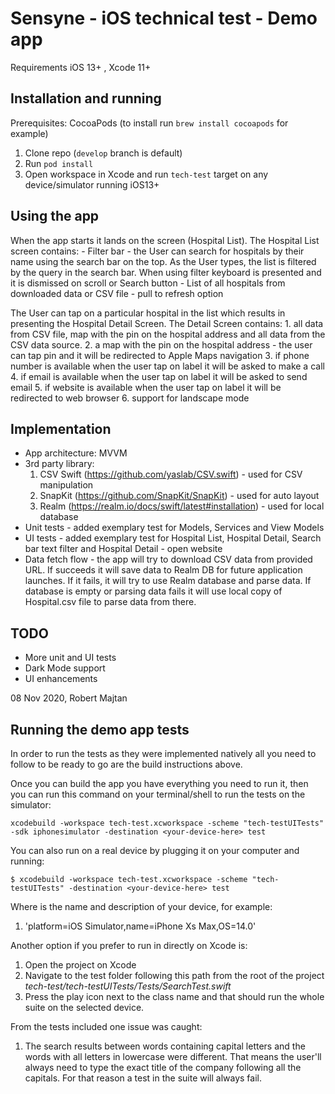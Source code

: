 # Sensyne - iOS technical test - Demo app

Requirements iOS 13+ , Xcode 11+

## Installation and running

Prerequisites: CocoaPods (to install run `brew install cocoapods` for example)

1. Clone repo (`develop` branch is default)
2. Run `pod install`
3. Open workspace in Xcode and run `tech-test` target on any device/simulator running iOS13+

## Using the app

When the app starts it lands on the screen (Hospital List). The Hospital List screen contains:
    - Filter bar - the User can search for hospitals by their name using the search bar on the top. As the User types, the list is filtered by the query in the search bar.  When using filter keyboard is presented and it is dismissed on scroll or Search button
    - List of all hospitals from downloaded data or CSV file
    - pull to refresh option

The User can tap on a particular hospital in the list which results in presenting the Hospital Detail Screen. The Detail Screen contains:
    1. all data from CSV file, map with the pin on the hospital address and all data from the CSV data source.
    2. a map with the pin on the hospital address - the user can tap pin and it will be redirected to Apple Maps navigation
    3. if phone number is available when the user tap on label it will be asked to make a call
    4. if email is available when the user tap on label it will be asked to send email
    5. if website is available when the user tap on label it will be redirected to web browser
    6. support for landscape mode

## Implementation

- App architecture: MVVM
- 3rd party library:
    1. CSV Swift (https://github.com/yaslab/CSV.swift) - used for CSV manipulation
    2. SnapKit (https://github.com/SnapKit/SnapKit) - used for auto layout
    3. Realm (https://realm.io/docs/swift/latest#installation) - used for local database
- Unit tests - added exemplary test for Models, Services and View Models
- UI tests - added exemplary test for Hospital List, Hospital Detail, Search bar text filter and Hospital Detail - open website
- Data fetch flow - the app will try to download CSV data from provided URL. If succeeds it will save data to Realm DB for future application launches. If it fails, it will try to use Realm database and parse data. If database is empty or parsing data fails it will use local copy of Hospital.csv file to parse data from there.

## TODO
- More unit and UI tests
- Dark Mode support
- UI enhancements

08 Nov 2020, Robert Majtan

## Running the demo app tests

In order to run the tests as they were implemented natively all you need
to follow to be ready to go are the build instructions above.

Once you can build the app you have everything you need to run it, then
you can run this command on your terminal/shell to run the tests on the
simulator:

```
xcodebuild -workspace tech-test.xcworkspace -scheme "tech-testUITests" -sdk iphonesimulator -destination <your-device-here> test
```

You can also run on a real device by plugging it on your computer and running:

```
$ xcodebuild -workspace tech-test.xcworkspace -scheme "tech-testUITests" -destination <your-device-here> test
```

Where *<your-device-here>* is the name and description of your device,
for example:
1. 'platform=iOS Simulator,name=iPhone Xs Max,OS=14.0'

Another option if you prefer to run in directly on Xcode is:

1. Open the project on Xcode
2. Navigate to the test folder following this path from the root of the
project *tech-test/tech-testUITests/Tests/SearchTest.swift*
3. Press the play icon next to the class name and that should run the
whole suite on the selected device.

From the tests included one issue was caught:
1. The search results between words containing capital letters and the
words with all letters in lowercase were different.
That means the user'll always need to type the exact title of the company
following all the capitals.
For that reason a test in the suite will always fail.

